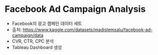 # Facebook Ad Campaign Analysis

- Facebook의 광고 캠페인 데이터 세트
- 출처: https://www.kaggle.com/datasets/madislemsalu/facebook-ad-campaign/data
- CVR, CTR, CPC 분석
- Tableau Dashboard 생성
